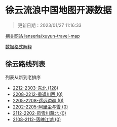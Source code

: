 # 徐云流浪中国地图开源数据

> 更新日期：2023/01/27 11:16:33

[相关网站 lanseria/xuyun-travel-map](https://xuyun-map.netlify.app/)

[数据格式解释](./src/types.ts)


## 徐云路线列表

列表从新到老排序

* [2212-2303-东北 (128)](2212-2303-dongbei/raw/)
* [2208-2212-重返川西 (0)](2208-2212-chuanxi/raw)
* [2205-2208-遥远边疆 (0)](2205-2208-xinjiang/raw/)
* [2202-2205-阿里尘与雪 (0)](2202-2205-ali/raw/)
* [2112-2202-风雪川藏北 (0)](2112-2202-chuanzang/raw/)
* [2108-2112-落魄江湖 (0)](2108-2112-first/raw/)
